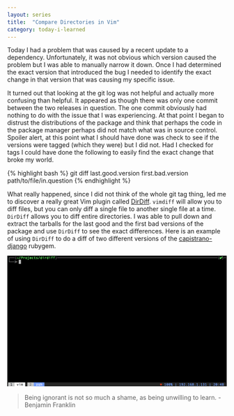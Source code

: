 ```yaml
---
layout: series
title:  "Compare Directories in Vim"
category: today-i-learned
---
```


Today I had a problem that was caused by a recent update to a dependency. Unfortunately, it was not obvious which version caused the problem but I was able to manually narrow it down. Once I had determined the exact version that introduced the bug I needed to identify the exact change in that version that was causing my specific issue.

It turned out that looking at the git log was not helpful and actually more confusing than helpful. It appeared as though there was only one commit between the two releases in question. The one commit obviously had nothing to do with the issue that I was experiencing. At that point I began to distrust the distributions of the package and think that perhaps the code in the package manager perhaps did not match what was in source control. Spoiler alert, at this point what I should have done was check to see if the versions were tagged (which they were) but I did not. Had I checked for tags I could have done the following to easily find the exact change that broke my world.

{% highlight bash %}
  git diff last.good.version first.bad.version path/to/file/in.question
{% endhighlight %}

What really happened, since I did not think of the whole git tag thing, led me to discover a really great Vim plugin called [DirDiff][dirdiff]. `vimdiff` will allow you to diff files, but you can only diff a single file to another single file at a time. `DirDiff` allows you to diff entire directories. I was able to pull down and extract the tarballs for the last good and the first bad versions of the package and use `DirDiff` to see the exact differences. Here is an example of using `DirDiff` to do a diff of two different versions of the [capistrano-django][capistranodjango] rubygem.

![DirDiff In Action][gif]

> Being ignorant is not so much a shame, as being unwilling to learn. - Benjamin Franklin

[dirdiff]: http://www.vim.org/scripts/script.php?script_id=102
[gif]: /assets/images/today-i-learned/dirdiff.gif
[capistranodjango]: https://rubygems.org/gems/capistrano-django
